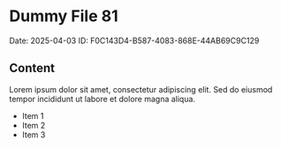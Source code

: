 # Dummy File 81

Date: 2025-04-03
ID: F0C143D4-B587-4083-868E-44AB69C9C129

## Content

Lorem ipsum dolor sit amet, consectetur adipiscing elit.
Sed do eiusmod tempor incididunt ut labore et dolore magna aliqua.

* Item 1
* Item 2
* Item 3
